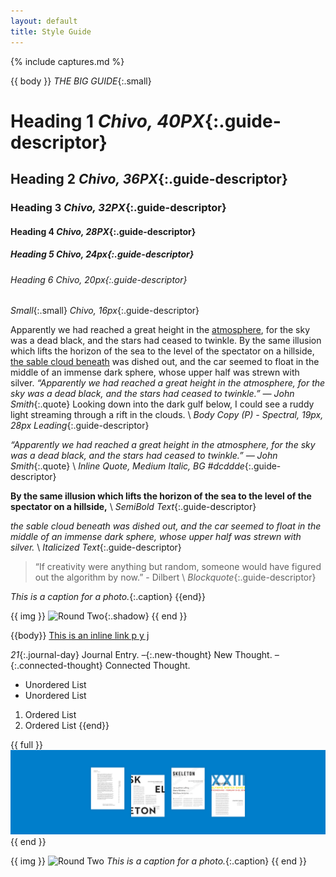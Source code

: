 ```yaml
---
layout: default
title: Style Guide
---
```

{% include captures.md %}

{{ body }}
_THE BIG GUIDE_{:.small}
# Heading 1 _Chivo, 40PX_{:.guide-descriptor}
## Heading 2 _Chivo, 36PX_{:.guide-descriptor}
### Heading 3 _Chivo, 32PX_{:.guide-descriptor}
#### Heading 4 _Chivo, 28PX_{:.guide-descriptor}
##### Heading 5 _Chivo, 24px_{:.guide-descriptor}
###### Heading 6 _Chivo, 20px_{:.guide-descriptor}
_Small_{:.small} _Chivo, 16px_{:.guide-descriptor}

Apparently we had reached a great height in the [atmosphere](#), for the sky was a dead black, and the stars had ceased to twinkle. By the same illusion which lifts the horizon of the sea to the level of the spectator on a hillside, [the sable cloud beneath](#) was dished out, and the car seemed to float in the middle of an immense dark sphere, whose upper half was strewn with silver. *“Apparently we had reached a great height in the atmosphere, for the sky was a dead black, and the stars had ceased to twinkle.” — John Smith*{:.quote} Looking down into the dark gulf below, I could see a ruddy light streaming through a rift in the clouds. \\
_Body Copy (P) - Spectral, 19px, 28px Leading_{:.guide-descriptor}

<!-- Apparently we had reached a great height in the atmosphere, for the sky was a dead black, and the stars had ceased to twinkle. By the same illusion which lifts the horizon of the sea to the level of the spectator on a hillside, the sable cloud beneath was dished out, and the car seemed to float in the middle of an immense dark sphere, whose upper half was strewn with silver. Looking down into the dark gulf below, I could see a ruddy light streaming through a rift in the clouds. \\
_Small Body Copy - Spectral, 16px, 25px Leading_{:.guide-descriptor} -->

*“Apparently we had reached a great height in the atmosphere, for the sky was a dead black, and the stars had ceased to twinkle.” — John Smith*{:.quote} \\
_Inline Quote, Medium Italic, BG #dcddde_{:.guide-descriptor}

**By the same illusion which lifts the horizon of the sea to the level of the spectator on a hillside,** \\
_SemiBold Text_{:.guide-descriptor}

_the sable cloud beneath was dished out, and the car seemed to float in the middle of an immense dark sphere, whose upper half was strewn with silver._ \\
_Italicized Text_{:.guide-descriptor}

> “If creativity were anything but random, someone would have figured out the algorithm by now.” - Dilbert \\
_Blockquote_{:.guide-descriptor}

_This is a caption for a photo._{:.caption}
{{end}}

{{ img }}
![Round Two](/assets/images/me.jpg){:.shadow}
{{ end }}

{{body}}
[This is an inline link p y j](#)

*21*{:.journal-day} Journal Entry. *–*{:.new-thought} New Thought. *–*{:.connected-thought} Connected Thought.

- Unordered List
- Unordered List

 01. Ordered List
 02. Ordered List
{{end}}

{{ full }}
![Test](/assets/images/full.png)
{{ end }}

{{ img }}
![Round Two](/assets/images/me.jpg)
_This is a caption for a photo._{:.caption}
{{ end }}
